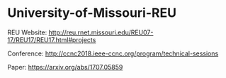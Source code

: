 # University-of-Missouri-REU

REU Website:
http://reu.rnet.missouri.edu/REU07-17/REU17/REU17.html#projects 

Conference:
http://ccnc2018.ieee-ccnc.org/program/technical-sessions

Paper:
https://arxiv.org/abs/1707.05859
